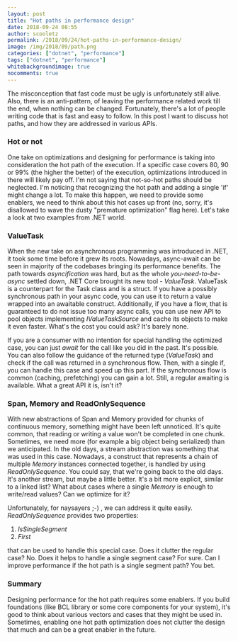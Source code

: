 ```yaml
---
layout: post
title: "Hot paths in performance design"
date: 2018-09-24 08:55
author: scooletz
permalink: /2018/09/24/hot-paths-in-performance-design/
image: /img/2018/09/path.png
categories: ["dotnet", "performance"]
tags: ["dotnet", "performance"]
whitebackgroundimage: true
nocomments: true
---
```


The misconception that fast code must be ugly is unfortunately still alive. Also, there is an anti-pattern, of leaving the performance related work till the end, when nothing can be changed. Fortunately, there's a lot of people writing code that is fast and easy to follow. In this post I want to discuss hot paths, and how they are addressed in various APIs.

### Hot or not

One take on optimizations and designing for performance is taking into consideration the hot path of the execution. If a specific case covers 80, 90 or 99% (the higher the better) of the execution, optimizations introduced in there will likely pay off. I'm not saying that not-so-hot paths should be neglected. I'm noticing that recognizing the hot path and adding a single 'if' might change a lot. To make this happen, we need to provide some enablers, we need to think about this hot cases up front (no, sorry, it's disallowed to wave the dusty "premature optimization" flag here). Let's take a look at two examples from .NET world.

### ValueTask

When the new take on asynchronous programming was introduced in .NET, it took some time before it grew its roots. Nowadays, async-await can be seen in majority of the codebases bringing its performance benefits. The path towards *asyncification* was hard, but as the whole *you-need-to-be-async* settled down, .NET Core brought its new tool - *ValueTask*. ValueTask is a counterpart for the Task class and is a struct. If you have a possibly synchronous path in your async code, you can use it to return a value wrapped into an awaitable construct. Additionally, if you have a flow, that is guaranteed to do not issue too many async calls, you can use new API to pool objects implementing *IValueTaskSource* and cache its objects to make it even faster. What's the cost you could ask? It's barely none.

If you are a consumer with no intention for special handling the optimized case, you can just *await* for the call like you did in the past. It's possible. You can also follow the guidance of the returned type (*ValueTask*) and check if the call was returned in a synchronous flow. Then, with a single if, you can handle this case and speed up this part. If the synchronous flow is common (caching, prefetching) you can gain a lot. Still, a regular awaiting is available. What a great API it is, isn't it?

### Span, Memory and ReadOnlySequence

With new abstractions of Span and Memory provided for chunks of continuous memory, something might have been left unnoticed. It's quite common, that reading or writing a value won't be completed in one chunk. Sometimes, we need more (for example a big object being serialized) than we anticipated. In the old days, a stream abstraction was something that was used in this case. Nowadays, a construct that represents a chain of multiple *Memory* instances connected together, is handled by using *ReadOnlySequence*. You could say, that we're going back to the old days. It's another stream, but maybe a little better. It's a bit more explicit, similar to a linked list? What about cases where a single *Memory* is enough to write/read values? Can we optimize for it?

Unfortunately, for naysayers ;-) , we can address it quite easily. *ReadOnlySequence* provides two properties:

1. *IsSingleSegment*
1. *First*

that can be used to handle this special case. Does it clutter the regular case? No. Does it helps to handle a single segment case? For sure. Can I improve performance if the hot path is a single segment path? You bet.

### Summary

Designing performance for the hot path requires some enablers. If you build foundations (like BCL library or some core components for your system), it's good to think about various vectors and cases that they might be used in. Sometimes, enabling one hot path optimization does not clutter the design that much and can be a great enabler in the future.
